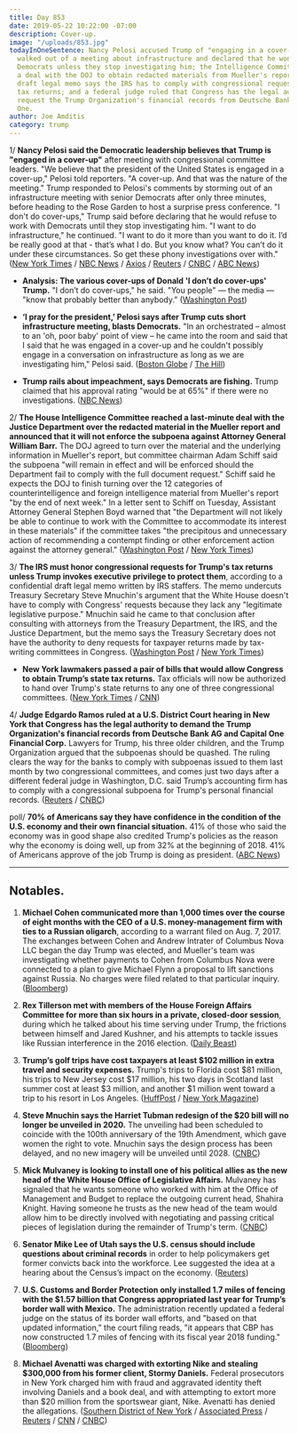 ```yaml
---
title: Day 853
date: 2019-05-22 10:22:00 -07:00
description: Cover-up.
image: "/uploads/853.jpg"
todayInOneSentence: Nancy Pelosi accused Trump of "engaging in a cover-up" after Trump
  walked out of a meeting about infrastructure and declared that he won't work with
  Democrats unless they stop investigating him; the Intelligence Committee reached
  a deal with the DOJ to obtain redacted materials from Mueller's report; a confidential
  draft legal memo says the IRS has to comply with congressional requests for Trump's
  tax returns; and a federal judge ruled that Congress has the legal authority to
  request the Trump Organization's financial records from Deutsche Bank and Capital
  One.
author: Joe Amditis
category: trump
---
```


1/ **Nancy Pelosi said the Democratic leadership believes that Trump is "engaged in a cover-up"** after meeting with congressional committee leaders. "We believe that the president of the United States is engaged in a cover-up," Pelosi told reporters. "A cover-up. And that was the nature of the meeting." Trump responded to Pelosi's comments by storming out of an infrastructure meeting with senior Democrats after only three minutes, before heading to the Rose Garden to host a surprise press conference. "I don't do cover-ups," Trump said before declaring that he would refuse to work with Democrats until they stop investigating him. "I want to do infrastructure," he continued. "I want to do it more than you want to do it. I’d be really good at that - that’s what I do. But you know what? You can’t do it under these circumstances. So get these phony investigations over with." ([New York Times](https://www.nytimes.com/2019/05/22/us/politics/donald-trump-speech-pelosi-schumer.html) / [NBC News](https://www.nbcnews.com/politics/congress/impeachment-talk-escalates-pelosi-says-trump-engaged-cover-n1008601) / [Axios](https://www.axios.com/nancy-pelosi-trump-cover-up-impeachment-83c8e14f-bf25-48b5-9d46-2fa4965b5cbb.html) / [Reuters](https://www.reuters.com/article/us-usa-trump-congress-idUSKCN1SS1R7) / [CNBC](https://www.cnbc.com/2019/05/22/i-dont-do-cover-ups-president-trump-says.html) / [ABC News](https://abcnews.go.com/Politics/mounting-pressure-pelosi-hold-emergency-impeachment-meeting-wednesday/story?id=63178175))

* **Analysis: The various cover-ups of Donald 'I don’t do cover-ups' Trump.** "I don’t do cover-ups," he said. "You people" — the media — "know that probably better than anybody." ([Washington Post](https://www.washingtonpost.com/politics/2019/05/22/various-coverups-donald-i-dont-do-coverups-trump/?noredirect=on))

* **‘I pray for the president,’ Pelosi says after Trump cuts short infrastructure meeting, blasts Democrats.** "In an orchestrated – almost to an 'oh, poor baby' point of view – he came into the room and said that I said that he was engaged in a cover-up and he couldn't possibly engage in a conversation on infrastructure as long as we are investigating him," Pelosi said. ([Boston Globe](https://www.bostonglobe.com/news/politics/2019/05/22/more-democrats-seeking-impeachment-proceedings-against-trump/Tfk9QPWbZDLsWFXA1cRYdI/story.html) / [The Hill](https://thehill.com/homenews/house/445074-pelosi-trump-cover-up-could-be-impeachable-offense))

* **Trump rails about impeachment, says Democrats are fishing.** Trump claimed that his approval rating "would be at 65%" if there were no investigations. ([NBC News](https://www.nbcnews.com/politics/donald-trump/trump-goes-impeachment-early-morning-tweetstorm-n1008656))

2/ **The House Intelligence Committee reached a last-minute deal with the Justice Department over the redacted material in the Mueller report and announced that it will not enforce the subpoena against Attorney General William Barr.** The DOJ agreed to turn over the material and the underlying information in Mueller's report, but committee chairman Adam Schiff said the subpoena "will remain in effect and will be enforced should the Department fail to comply with the full document request." Schiff said he expects the DOJ to finish turning over the 12 categories of counterintelligence and foreign intelligence material from Mueller's report "by the end of next week." In a letter sent to Schiff on Tuesday, Assistant Attorney General Stephen Boyd warned that "the Department will not likely be able to continue to work with the Committee to accommodate its interest in these materials" if the committee takes "the precipitous and unnecessary action of recommending a contempt finding or other enforcement action against the attorney general." ([Washington Post](https://www.washingtonpost.com/world/national-security/justice-department-and-house-intelligence-panel-strike-deal-for-mueller-materials/2019/05/22/f8f2380a-7c7e-11e9-8ede-f4abf521ef17_story.html?noredirect=on) / [New York Times](https://www.nytimes.com/2019/05/22/us/politics/mueller-report-democrats.html))

3/ **The IRS must honor congressional requests for Trump's tax returns unless Trump invokes executive privilege to protect them**, according to a confidential draft legal memo written by IRS staffers. The memo undercuts Treasury Secretary Steve Mnuchin's argument that the White House doesn't have to comply with Congress' requests because they lack any "legitimate legislative purpose." Mnuchin said he came to that conclusion after consulting with attorneys from the Treasury Department, the IRS, and the Justice Department, but the memo says the Treasury Secretary does not have the authority to deny requests for taxpayer returns made by tax-writing committees in Congress. ([Washington Post](https://www.washingtonpost.com/business/economy/confidential-draft-irs-memo-says-tax-returns-must-be-given-to-congress-unless-president-invokes-executive-privilege/2019/05/21/8ed41834-7b1c-11e9-8bb7-0fc796cf2ec0_story.html?noredirect=on) / [New York Times](https://www.nytimes.com/2019/05/21/us/politics/irs-memo-trump-taxes.html))

* **New York lawmakers passed a pair of bills that would allow Congress to obtain Trump’s state tax returns.** Tax officials will now be authorized to hand over Trump's state returns to any one of three congressional committees. ([New York Times](https://www.nytimes.com/2019/05/22/nyregion/trump-state-tax-returns.html) / [CNN](https://www.cnn.com/2019/05/22/politics/new-york-state-president-taxes/index.html))

4/ **Judge Edgardo Ramos ruled at a U.S. District Court hearing in New York that Congress has the legal authority to demand the Trump Organization's financial records from Deutsche Bank AG and Capital One Financial Corp.** Lawyers for Trump, his three older children, and the Trump Organization argued that the subpoenas should be quashed. The ruling clears the way for the banks to comply with subpoenas issued to them last month by two congressional committees, and comes just two days after a different federal judge in Washington, D.C. said Trump’s accounting firm has to comply with a congressional subpoena for Trump's personal financial records. ([Reuters](https://www.reuters.com/article/us-usa-trump-banks-ruling/trump-loses-court-round-in-u-s-democratic-lawmakers-demand-for-bank-documents-on-his-businesses-idUSKCN1SS2PY) / [CNBC](https://www.cnbc.com/2019/05/22/judge-says-deutsche-bank-can-give-trump-financial-records-to-democrats.html))

poll/ **70% of Americans say they have confidence in the condition of the U.S. economy and their own financial situation.** 41% of those who said the economy was in good shape also credited Trump's policies as the reason why the economy is doing well, up from 32% at the beginning of 2018. 41% of Americans approve of the job Trump is doing as president. ([ABC News](https://www.cbsnews.com/news/americans-feel-good-about-economy-and-give-trump-credit-cbs-news-poll/))

---

## Notables.

1. **Michael Cohen communicated more than 1,000 times over the course of eight months with the CEO of a U.S. money-management firm with ties to a Russian oligarch**, according to a warrant filed on Aug. 7, 2017. The exchanges between Cohen and Andrew Intrater of Columbus Nova LLC began the day Trump was elected, and Mueller's team was investigating whether payments to Cohen from Columbus Nova were connected to a plan to give Michael Flynn a proposal to lift sanctions against Russia. No charges were filed related to that particular inquiry. ([Bloomberg](https://www.bloomberg.com/news/articles/2019-05-22/michael-cohen-filings-show-950-messages-with-oligarch-s-cousin))

2. **Rex Tillerson met with members of the House Foreign Affairs Committee for more than six hours in a private, closed-door session**, during which he talked about his time serving under Trump, the frictions between himself and Jared Kushner, and his attempts to tackle issues like Russian interference in the 2016 election. ([Daily Beast](https://www.thedailybeast.com/rex-tillerson-secretly-meets-with-house-foreign-affairs-committee-to-talk-trump))

3. **Trump’s golf trips have cost taxpayers at least $102 million in extra travel and security expenses.** Trump's trips to Florida cost $81 million, his trips to New Jersey cost $17 million, his two days in Scotland last summer cost at least $3 million, and another $1 million went toward a trip to his resort in Los Angeles. ([HuffPost](https://www.huffpost.com/entry/trump-golf-102-million-taxpayers_n_5ce46727e4b09b23e65a01bb) / [New York Magazine](http://nymag.com/intelligencer/2019/05/taxpayer-tab-for-trump-golf-trips-tops-usd100-million-report.html))

4. **Steve Mnuchin says the Harriet Tubman redesign of the $20 bill will no longer be unveiled in 2020.** The unveiling had been scheduled to coincide with the 100th anniversary of the 19th Amendment, which gave women the right to vote. Mnuchin says the design process has been delayed, and no new imagery will be unveiled until 2028. ([CNBC](https://www.cnbc.com/2019/05/22/harriet-tubman-20-bill-no-longer-coming-in-2020.html))

5. **Mick Mulvaney is looking to install one of his political allies as the new head of the White House Office of Legislative Affairs.** Mulvaney has signaled that he wants someone who worked with him at the Office of Management and Budget to replace the outgoing current head, Shahira Knight. Having someone he trusts as the new head of the team would allow him to be directly involved with negotiating and passing critical pieces of legislation during the remainder of Trump's term. ([CNBC](https://www.cnbc.com/2019/05/22/mick-mulvaney-aims-to-install-ally-as-head-of-legislative-affairs.html))

6. **Senator Mike Lee of Utah says the U.S. census should include questions about criminal records** in order to help policymakers get former convicts back into the workforce. Lee suggested the idea at a hearing about the Census’s impact on the economy. ([Reuters](https://www.reuters.com/article/us-usa-census-crime-idUSKCN1SS2E9))

7. **U.S. Customs and Border Protection only installed 1.7 miles of fencing with the $1.57 billion that Congress appropriated last year for Trump’s border wall with Mexico.** The administration recently updated a federal judge on the status of its border wall efforts, and "based on that updated information," the court filing reads, "it appears that CBP has now constructed 1.7 miles of fencing with its fiscal year 2018 funding." ([Bloomberg](https://www.bnnbloomberg.ca/federal-wall-funding-of-1-57-billion-yields-1-7-miles-of-fence-1.1262220))

8. **Michael Avenatti was charged with extorting Nike and stealing $300,000 from his former client, Stormy Daniels.** Federal prosecutors in New York charged him with fraud and aggravated identity theft involving Daniels and a book deal, and with attempting to extort more than $20 million from the sportswear giant, Nike. Avenatti has denied the allegations. ([Southern District of New York](https://www.justice.gov/usao-sdny/pr/us-attorney-announces-indictment-michael-avenatti-aggravated-identity-theft-engaging) / [Associated Press](https://apnews.com/a6e717dc8d224706a766b759ffded030) / [Reuters](https://www.reuters.com/article/us-usa-crime-avenatti/trump-critic-avenatti-indicted-for-ripping-off-stormy-daniels-extorting-nike-idUSKCN1SS2IZ) / [CNN](https://www.cnn.com/2019/05/22/politics/michael-avenatti-stormy-daniels-indictment/index.html) / [CNBC](https://www.cnbc.com/2019/05/22/michael-avenatti-indicted-for-alleged-extortion-attempt-against-nike.html))